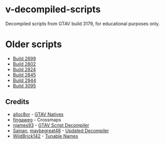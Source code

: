 # v-decompiled-scripts

Decompiled scripts from GTAV build 3179, for educational purposes only.

# Older scripts

* [Build 2699](https://github.com/root-cause/v-decompiled-scripts/tree/306a9c7c4bce98aa8242b8369496786dcdabf199)
* [Build 2802](https://github.com/root-cause/v-decompiled-scripts/tree/25e11bd9c96b142b3928be66a9ccbc8ee4e33cd3)
* [Build 2824](https://github.com/root-cause/v-decompiled-scripts/tree/97704001fa67787c20441ef49a973178e82396c5)
* [Build 2845](https://github.com/root-cause/v-decompiled-scripts/tree/631d09f9a7d5e9cf169adbee4ff205c76ee8f201)
* [Build 2944](https://github.com/root-cause/v-decompiled-scripts/tree/a4554b1f89ba14c06aab0644aec84bd2fa8ed95d)
* [Build 3095](https://github.com/root-cause/v-decompiled-scripts/tree/93f5c88f45720e599ea6619bbe347c98a2a9e669)

## Credits

* [alloc8or](https://github.com/alloc8or) - [GTAV Natives](https://github.com/alloc8or/gta5-nativedb-data)
* [fingaweg](https://github.com/fingaweg) - Crossmaps
* [njames93](https://github.com/njames93) - [GTAV Script Decompiler](https://github.com/njames93/GTA-V-Script-Decompiler)
* [Sainan](https://github.com/Sainan), [maybegreat48](https://github.com/maybegreat48) - [Updated Decompiler](https://github.com/maybegreat48/GTA-V-Script-Decompiler)
* [WildBrick142](https://github.com/Wildbrick142) - [Tunable Names](https://github.com/Wildbrick142/V-Tunable-Names)
